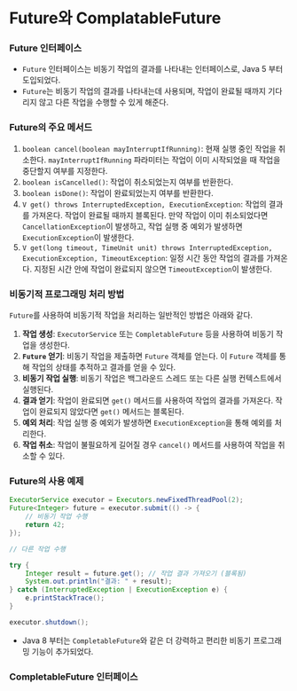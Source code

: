 # Future와 ComplatableFuture
### Future 인터페이스
* `Future` 인터페이스는 비동기 작업의 결과를 나타내는 인터페이스로, Java 5 부터 도입되었다.
* `Future`는 비동기 작업의 결과를 나타내는데 사용되며, 작업이 완료될 때까지 기다리지 않고 다른 작업을 수행할 수 있게 해준다.
### Future의 주요 메서드
1. `boolean cancel(boolean mayInterruptIfRunning)`: 현재 실행 중인 작업을 취소한다. `mayInterruptIfRunning` 파라미터는 작업이 이미 시작되었을 때 작업을 중단할지 여부를 지정한다.
2. `boolean isCancelled()`: 작업이 취소되었는지 여부를 반환한다.
3. `boolean isDone()`: 작업이 완료되었는지 여부를 반환한다.
4. `V get() throws InterruptedException, ExecutionException`: 작업의 결과를 가져온다. 작업이 완료될 때까지 블록된다. 만약 작업이 이미 취소되었다면 `CancellationException`이 발생하고, 작업 실행 중 예외가 발생하면 `ExecutionException`이 발생한다.
5. `V get(long timeout, TimeUnit unit) throws InterruptedException, ExecutionException, TimeoutException`: 일정 시간 동안 작업의 결과를 가져온다. 지정된 시간 안에 작업이 완료되지 않으면 `TimeoutException`이 발생한다.
### 비동기적 프로그래밍 처리 방법
`Future`를 사용하여 비동기적 작업을 처리하는 일반적인 방법은 아래와 같다.

1. **작업 생성**: `ExecutorService` 또는 `CompletableFuture` 등을 사용하여 비동기 작업을 생성한다.
2. **`Future` 얻기**: 비동기 작업을 제출하면 `Future` 객체를 얻는다. 이 `Future` 객체를 통해 작업의 상태를 추적하고 결과를 얻을 수 있다.
3. **비동기 작업 실행**: 비동기 작업은 백그라운드 스레드 또는 다른 실행 컨텍스트에서 실행된다.
4. **결과 얻기**: 작업이 완료되면 `get()` 메서드를 사용하여 작업의 결과를 가져온다. 작업이 완료되지 않았다면 `get()` 메서드는 블록된다.
5. **예외 처리**: 작업 실행 중 예외가 발생하면 `ExecutionException`을 통해 예외를 처리한다.
6. **작업 취소**: 작업이 불필요하게 길어질 경우 `cancel()` 메서드를 사용하여 작업을 취소할 수 있다.
### Future의 사용 예제
```java
ExecutorService executor = Executors.newFixedThreadPool(2);
Future<Integer> future = executor.submit(() -> {
    // 비동기 작업 수행
    return 42;
});

// 다른 작업 수행

try {
    Integer result = future.get(); // 작업 결과 가져오기 (블록됨)
    System.out.println("결과: " + result);
} catch (InterruptedException | ExecutionException e) {
    e.printStackTrace();
}

executor.shutdown();
```
* Java 8 부터는 `CompletableFuture`와 같은 더 강력하고 편리한 비동기 프로그래밍 기능이 추가되었다.
### CompletableFuture 인터페이스

